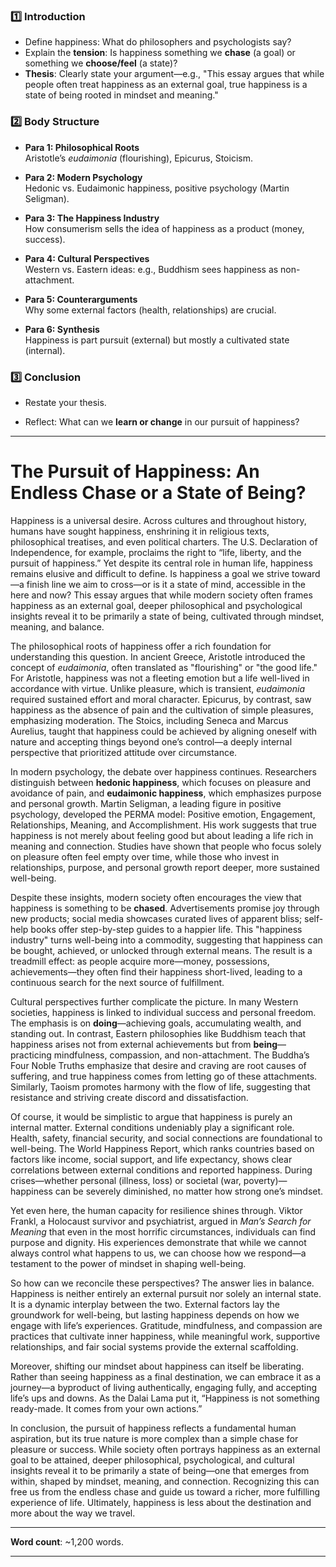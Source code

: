 
### 1️⃣ **Introduction**

- Define happiness: What do philosophers and psychologists say?
- Explain the **tension**: Is happiness something we **chase** (a goal) or something we **choose/feel** (a state)?
- **Thesis**: Clearly state your argument—e.g., "This essay argues that while people often treat happiness as an external goal, true happiness is a state of being rooted in mindset and meaning."


### 2️⃣ **Body Structure**

- **Para 1: Philosophical Roots**  
    Aristotle’s _eudaimonia_ (flourishing), Epicurus, Stoicism.
    
- **Para 2: Modern Psychology**  
    Hedonic vs. Eudaimonic happiness, positive psychology (Martin Seligman).
    
- **Para 3: The Happiness Industry**  
    How consumerism sells the idea of happiness as a product (money, success).
    
- **Para 4: Cultural Perspectives**  
    Western vs. Eastern ideas: e.g., Buddhism sees happiness as non-attachment.
    
- **Para 5: Counterarguments**  
    Why some external factors (health, relationships) are crucial.
    
- **Para 6: Synthesis**  
    Happiness is part pursuit (external) but mostly a cultivated state (internal).
    

### 3️⃣ **Conclusion**

- Restate your thesis.
    
- Reflect: What can we **learn or change** in our pursuit of happiness?
    

---

# **The Pursuit of Happiness: An Endless Chase or a State of Being?**

Happiness is a universal desire. Across cultures and throughout history, humans have sought happiness, enshrining it in religious texts, philosophical treatises, and even political charters. The U.S. Declaration of Independence, for example, proclaims the right to “life, liberty, and the pursuit of happiness.” Yet despite its central role in human life, happiness remains elusive and difficult to define. Is happiness a goal we strive toward—a finish line we aim to cross—or is it a state of mind, accessible in the here and now? This essay argues that while modern society often frames happiness as an external goal, deeper philosophical and psychological insights reveal it to be primarily a state of being, cultivated through mindset, meaning, and balance.

The philosophical roots of happiness offer a rich foundation for understanding this question. In ancient Greece, Aristotle introduced the concept of _eudaimonia_, often translated as "flourishing" or "the good life." For Aristotle, happiness was not a fleeting emotion but a life well-lived in accordance with virtue. Unlike pleasure, which is transient, _eudaimonia_ required sustained effort and moral character. Epicurus, by contrast, saw happiness as the absence of pain and the cultivation of simple pleasures, emphasizing moderation. The Stoics, including Seneca and Marcus Aurelius, taught that happiness could be achieved by aligning oneself with nature and accepting things beyond one’s control—a deeply internal perspective that prioritized attitude over circumstance.

In modern psychology, the debate over happiness continues. Researchers distinguish between **hedonic happiness**, which focuses on pleasure and avoidance of pain, and **eudaimonic happiness**, which emphasizes purpose and personal growth. Martin Seligman, a leading figure in positive psychology, developed the PERMA model: Positive emotion, Engagement, Relationships, Meaning, and Accomplishment. His work suggests that true happiness is not merely about feeling good but about leading a life rich in meaning and connection. Studies have shown that people who focus solely on pleasure often feel empty over time, while those who invest in relationships, purpose, and personal growth report deeper, more sustained well-being.

Despite these insights, modern society often encourages the view that happiness is something to be **chased**. Advertisements promise joy through new products; social media showcases curated lives of apparent bliss; self-help books offer step-by-step guides to a happier life. This "happiness industry" turns well-being into a commodity, suggesting that happiness can be bought, achieved, or unlocked through external means. The result is a treadmill effect: as people acquire more—money, possessions, achievements—they often find their happiness short-lived, leading to a continuous search for the next source of fulfillment.

Cultural perspectives further complicate the picture. In many Western societies, happiness is linked to individual success and personal freedom. The emphasis is on **doing**—achieving goals, accumulating wealth, and standing out. In contrast, Eastern philosophies like Buddhism teach that happiness arises not from external achievements but from **being**—practicing mindfulness, compassion, and non-attachment. The Buddha’s Four Noble Truths emphasize that desire and craving are root causes of suffering, and true happiness comes from letting go of these attachments. Similarly, Taoism promotes harmony with the flow of life, suggesting that resistance and striving create discord and dissatisfaction.

Of course, it would be simplistic to argue that happiness is purely an internal matter. External conditions undeniably play a significant role. Health, safety, financial security, and social connections are foundational to well-being. The World Happiness Report, which ranks countries based on factors like income, social support, and life expectancy, shows clear correlations between external conditions and reported happiness. During crises—whether personal (illness, loss) or societal (war, poverty)—happiness can be severely diminished, no matter how strong one’s mindset.

Yet even here, the human capacity for resilience shines through. Viktor Frankl, a Holocaust survivor and psychiatrist, argued in _Man’s Search for Meaning_ that even in the most horrific circumstances, individuals can find purpose and dignity. His experiences demonstrate that while we cannot always control what happens to us, we can choose how we respond—a testament to the power of mindset in shaping well-being.

So how can we reconcile these perspectives? The answer lies in balance. Happiness is neither entirely an external pursuit nor solely an internal state. It is a dynamic interplay between the two. External factors lay the groundwork for well-being, but lasting happiness depends on how we engage with life’s experiences. Gratitude, mindfulness, and compassion are practices that cultivate inner happiness, while meaningful work, supportive relationships, and fair social systems provide the external scaffolding.

Moreover, shifting our mindset about happiness can itself be liberating. Rather than seeing happiness as a final destination, we can embrace it as a journey—a byproduct of living authentically, engaging fully, and accepting life’s ups and downs. As the Dalai Lama put it, “Happiness is not something ready-made. It comes from your own actions.”

In conclusion, the pursuit of happiness reflects a fundamental human aspiration, but its true nature is more complex than a simple chase for pleasure or success. While society often portrays happiness as an external goal to be attained, deeper philosophical, psychological, and cultural insights reveal it to be primarily a state of being—one that emerges from within, shaped by mindset, meaning, and connection. Recognizing this can free us from the endless chase and guide us toward a richer, more fulfilling experience of life. Ultimately, happiness is less about the destination and more about the way we travel.

---

**Word count**: ~1,200 words.

---